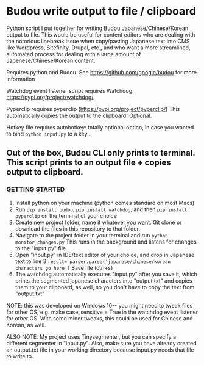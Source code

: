 # Budou write output to file / clipboard 
Python script I put together for writing Budou Japanese/Chinese/Korean output to file. This would be useful for content editors who are dealing with the notorious linebreak issue when copy/pasting Japanese text into CMS like Wordpress, Sitefinity, Drupal, etc., and who want a more streamlined, automated process for dealing with a large amount of Japenese/Chinese/Korean content. 

Requires python and Budou. See https://github.com/google/budou for more information

Watchdog event listener script requires Watchdog. https://pypi.org/project/watchdog/

Pyperclip requires pyperclip (https://pypi.org/project/pyperclip/) This automatically copies the output to the clipboard. Optional. 

Hotkey file requires autohotkey: totally optional option, in case you wanted to bind `python input.py` to a key...

## Out of the box, Budou CLI only prints to terminal. This script prints to an output file + copies output to clipboard.

### GETTING STARTED
1) Install python on your machine (python comes standard on most Macs)
2) Run `pip install budou`, `pip install watchdog`, and then `pip install pyperclip` on the terminal of your choice
3) Create new project folder, name it whatever you want. Git clone or download the files in this repository to that folder.
4) Navigate to the project folder in your terminal and run `python monitor_changes.py` This runs in the background and listens for changes to the "input.py" file.
5) Open "input.py" in IDE/text editor of your choice, and drop in Japanese text to line 3 `result= parser.parse('japanese/chinese/korean characters go here')` Save file (ctrl+s)
6) The watchdog automatically executes "input.py" after you save it, which prints the segmented japanese characters into "output.txt" and copies them to your clipboard, as well, so you don't have to copy the text from "output.txt"

NOTE: this was developed on Windows 10-- you might need to tweak files for other OS, e.g. make case_sensitive = True in the watchdog event listener for other OS. With some minor tweaks, this could be used for Chinese and Korean, as well. 

ALSO NOTE: My project uses Tinysegmenter, but you can specify a different segmenter in "input.py". Also, make sure you have already created an output.txt file in your working directory because input.py needs that file to write to. 
